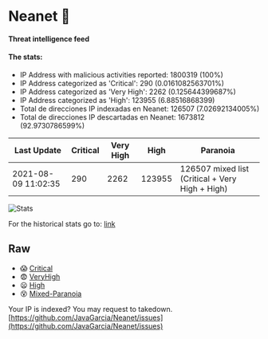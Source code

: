 # Neanet :hocho:
#### Threat intelligence feed
#### The stats:

- IP Address with malicious activities reported: 1800319 (100%)
- IP Address categorized as 'Critical':  290 (0.0161082563701%)
- IP Address categorized as 'Very High':  2262 (0.125644399687%)
- IP Address categorized as 'High':  123955 (6.88516868399)
- Total de direcciones IP indexadas en Neanet:  126507 (7.02692134005%)
- Total de direcciones IP descartadas en Neanet:  1673812 (92.9730786599%)

| Last Update | Critical | Very High | High | Paranoia |
| --- | --- | --- | --- | --- |
| 2021-08-09 11:02:35 | 290 | 2262 | 123955 | 126507 mixed list (Critical + Very High + High)|

![Stats](https://docs.google.com/spreadsheets/d/e/2PACX-1vSnaNMIXVabIpDJjufMlzH7poXnshF3mgd8Is1g9ytUEzVsP5my4Trn8f-xkoLLQ38xpL3HtmUexLo6/pubchart?oid=501124687&format=image)

For the historical stats go to: [link](/stats.csv)
## Raw
- :scream: [Critical](https://raw.githubusercontent.com/JavaGarcia/Neanet/master/blacklists/neanet_critical.txt)
- :fearful: [VeryHigh](https://raw.githubusercontent.com/JavaGarcia/Neanet/master/blacklists/neanet_veryHigh.txtt)
- :frowning: [High](https://raw.githubusercontent.com/JavaGarcia/Neanet/master/blacklists/neanet_high.txt)
- :dizzy_face: [Mixed-Paranoia](https://raw.githubusercontent.com/JavaGarcia/Neanet/master/blacklists/neanet_all.txt)


Your IP is indexed? You may request to takedown. [https://github.com/JavaGarcia/Neanet/issues](https://github.com/JavaGarcia/Neanet/issues)










































































































































































































































































































































































































































































































































































































































































































































































































































































































































































































































































































































































































































































































































































































































































































































































































































































































































































































































































































































































































































































































































































































































































































































































































































































































































































































































































































































































































































































































































































































































































































































































































































































































































































































































































































































































































































































































































































































































































































































































































































































































































































































































































































































































































































































































































































































































































































































































































































































































































































































































































































































































































































































































































































































































































































































































































































































































































































































































































































































































































































































































































































































































































































































































































































































































































































































































































































































































































































































































































































































































































































































































































































































































































































































































































































































































































































































































































































































































































































































































































































































































































































































































































